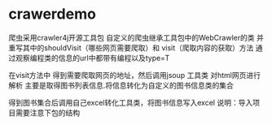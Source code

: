 # crawerdemo
爬虫采用crawler4j开源工具包
自定义的爬虫继承工具包中的WebCrawler的类 并重写其中的shouldVisit（哪些网页需要爬取）和 visit（爬取内容的获取）方法
	通过观察编程类的信息的url中都带有编程以及type=T

在visit方法中 得到需要爬取网页的地址，然后调用jsoup 工具类 对html网页进行解析 主要是取得图书列表信息.将信息转化为自定义的图书信息类的集合


得到图书集合后调用自己excel转化工具类，将图书信息写入excel
说明：导入项目需要注意下包的结构
